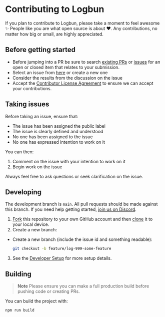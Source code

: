 # Contributing to Logbun

If you plan to contribute to Logbun, please take a moment to feel awesome ✨ People like you are what open source is about ♥. Any contributions, no matter how big or small, are highly appreciated.

## Before getting started

- Before jumping into a PR be sure to search [existing PRs](https://github.com/logbun/logbun/pulls) or [issues](https://github.com/logbun/logbun/issues) for an open or closed item that relates to your submission.
- Select an issue from [here](https://github.com/logbun/logbun/issues) or create a new one
- Consider the results from the discussion on the issue
- Accept the [Contributor License Agreement](https://logbun.site/cla) to ensure we can accept your contributions.

## Taking issues

Before taking an issue, ensure that:

- The issue has been assigned the public label
- The issue is clearly defined and understood
- No one has been assigned to the issue
- No one has expressed intention to work on it

You can then:

1. Comment on the issue with your intention to work on it
2. Begin work on the issue

Always feel free to ask questions or seek clarification on the issue.

## Developing

The development branch is <code>main</code>. All pull requests should be made against this branch. If you need help getting started, [join us on Discord](https://logbun.site/discord).

1. [Fork](https://help.github.com/articles/fork-a-repo/) this repository to your
   own GitHub account and then
   [clone](https://help.github.com/articles/cloning-a-repository/) it to your local device.
2. Create a new branch:

- Create a new branch (include the issue id and something readable):

  ```sh
  git checkout -b feature/log-999-some-feature
  ```

3. See the [Developer Setup](https://github.com/logbun/logbun/blob/main/README.md) for more setup details.

## Building

> **Note**
> Please ensure you can make a full production build before pushing code or creating PRs.

You can build the project with:

```bash
npm run build
```
